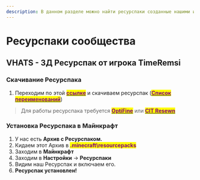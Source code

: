 ```yaml
---
description: В данном разделе можно найти ресурспаки созданные нашими игроками
---
```


# Ресурспаки сообщества

## VHATS - 3Д Ресурспак от  игрока TimeRemsi

### Скачивание Ресурспака

1. Переходим по этой [<mark style="color:purple;">**ссылке**</mark>](https://drive.google.com/uc?export=download\&confirm=no\_antivirus\&id=1cgRX28szvtQhl72Bzm0e9UclFCTV28F4) и скачиваем ресурспак                                       ([<mark style="color:purple;">**Список переименований**</mark>](https://docs.google.com/document/d/1RfpwBeYaUgXhhU796WrskvKcgtd98oKyiQtM-GT\_SMk/edit?usp=sharing))

> Для работы ресурспака требуется [<mark style="color:purple;">**OptiFine**</mark>](https://www.optifine.net/downloads) или [<mark style="color:purple;">**CIT Resewn**</mark>](https://www.google.com/url?sa=t\&rct=j\&q=\&esrc=s\&source=web\&cd=\&ved=2ahUKEwik\_tuvmJaDAxWwFBAIHS-mBAAQFnoECAsQAQ\&url=https%3A%2F%2Fwww.curseforge.com%2Fminecraft%2Fmc-mods%2Fcit-resewn\&usg=AOvVaw2nmuDvjqfR5D7i9jCw34O9\&opi=89978449)

### Установка Ресурспака в Майнкрафт

1. У нас есть **Архив с Ресурспаком.**
2. Кидаем этот Архив в <mark style="color:purple;">**.minecraft\resourcepacks**</mark>
3. Заходим в **Майнкрафт**
4. Заходим в **Настройки** -> **Ресурспаки**
5. Видим наш Ресурспак и включаем его.
6. **Ресурспак установлен!**
